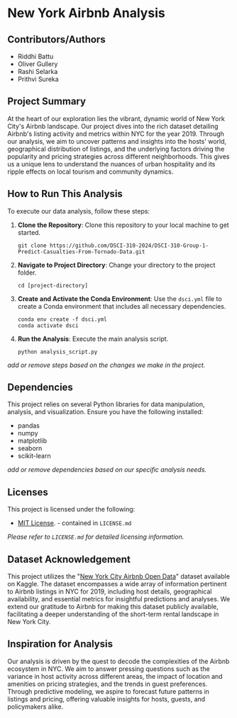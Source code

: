 # New York Airbnb Analysis

## Contributors/Authors
- Riddhi Battu
- Oliver Gullery
- Rashi Selarka
- Prithvi Sureka

## Project Summary
At the heart of our exploration lies the vibrant, dynamic world of New York City's Airbnb landscape. Our project dives into the rich dataset detailing Airbnb's listing activity and metrics within NYC for the year 2019. Through our analysis, we aim to uncover patterns and insights into the hosts' world, geographical distribution of listings, and the underlying factors driving the popularity and pricing strategies across different neighborhoods. This gives us a unique lens to understand the nuances of urban hospitality and its ripple effects on local tourism and community dynamics.

## How to Run This Analysis

To execute our data analysis, follow these steps:

1. **Clone the Repository**: Clone this repository to your local machine to get started.
   ```
   git clone https://github.com/DSCI-310-2024/DSCI-310-Group-1-Predict-Casualties-From-Tornado-Data.git
   ```
2. **Navigate to Project Directory**: Change your directory to the project folder.
   ```
   cd [project-directory]
   ```
3. **Create and Activate the Conda Environment**: Use the `dsci.yml` file to create a Conda environment that includes all necessary dependencies.
   ```
   conda env create -f dsci.yml
   conda activate dsci
   ```
4. **Run the Analysis**: Execute the main analysis script.
   ```
   python analysis_script.py
   ```
_add or remove steps based on the changes we make in the project._

## Dependencies

This project relies on several Python libraries for data manipulation, analysis, and visualization. Ensure you have the following installed:

- pandas
- numpy
- matplotlib
- seaborn
- scikit-learn

_add or remove dependencies based on our specific analysis needs._

## Licenses

This project is licensed under the following:

- [MIT License](./LICENSE). - contained in `LICENSE.md`

_Please refer to `LICENSE.md` for detailed licensing information._

## Dataset Acknowledgement

This project utilizes the "[New York City Airbnb Open Data](https://www.kaggle.com/datasets/dgomonov/new-york-city-airbnb-open-data)" dataset available on Kaggle. The dataset encompasses a wide array of information pertinent to Airbnb listings in NYC for 2019, including host details, geographical availability, and essential metrics for insightful predictions and analyses. We extend our gratitude to Airbnb for making this dataset publicly available, facilitating a deeper understanding of the short-term rental landscape in New York City.

## Inspiration for Analysis

Our analysis is driven by the quest to decode the complexities of the Airbnb ecosystem in NYC. We aim to answer pressing questions such as the variance in host activity across different areas, the impact of location and amenities on pricing strategies, and the trends in guest preferences. Through predictive modeling, we aspire to forecast future patterns in listings and pricing, offering valuable insights for hosts, guests, and policymakers alike.